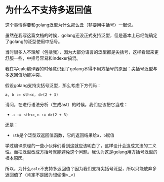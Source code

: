 # 为什么不支持多返回值

这个事情得要和golang泛型为什么那么丑（非要用中括号）一起说。  

虽然在我写这篇文档的时候，golang还没正式支持泛型，但是基本上已经能确定了golang的泛型使用中括号。  

当时很多人不理解（包括我），因为大部分语言的泛型都是尖括号，这样看起来更舒服一些，中括号容易和indexer搞混。  

我在写calc编译器的时候意识到了golang不得不用方括号的原因：尖括号泛型与多返回值功能冲突。  

假设golang支持尖括号泛型，那么考虑下方代码：  


```golang
a, b := sth<c, d>(2 + 3)
```

请问，在进行语法分析（生成ast）的时候，我们应该把它当成：  
- `a := sth<c`, `n := d>(2 + 3)`

还是：
- `sth`是个泛型双返回值函数，它的返回结果给`a`，`b`赋值

学过编译原理的一些小伙伴们看到这就应该明白了，这样设计会造成文法的二义性。而把泛型改成方括号就能避免这个问题。我认为这是golang用方括号泛型的根本原因。  

所以，为什么`calc`不支持多返回值？因为我们支持尖括号泛型，所以只能放弃多返回值了（肯定不是因为想偷懒>_<）

